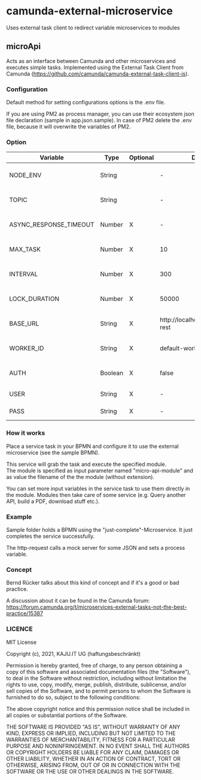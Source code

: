 # camunda-external-microservice
Uses external task client to redirect variable microservices to modules

## microApi

Acts as an interface between Camunda and other microservices and executes simple tasks.
Implemented using the External Task Client from Camunda (https://github.com/camunda/camunda-external-task-client-js).

### Configuration

Default method for setting configurations options is the .env file.

If you are using PM2 as process manager, you can use their ecosystem json file declaration (sample
in app.json.sample). In case of PM2 delete the .env file, because it will overwrite the variables
of PM2.

### Option

| Variable | Type | Optional | Default | Values | Description |
|---|---|---|---|---|---|
| NODE_ENV | String |  | -  | development; staging; production  | node environment
|  TOPIC |  String |   | -  |   | external service task topic |
| ASYNC_RESPONSE_TIMEOUT |  Number | X  | -  |   | [External Task Client Docs](https://github.com/camunda/camunda-external-task-client-js/blob/master/docs/Client.md#new-clientoptions)
| MAX_TASK |  Number | X  | 10  |   | [External Task Client Docs](https://github.com/camunda/camunda-external-task-client-js/blob/master/docs/Client.md#new-clientoptions)
| INTERVAL |  Number | X  | 300  |   | [External Task Client Docs](https://github.com/camunda/camunda-external-task-client-js/blob/master/docs/Client.md#new-clientoptions)
| LOCK_DURATION |  Number | X  | 50000  |   | [External Task Client Docs](https://github.com/camunda/camunda-external-task-client-js/blob/master/docs/Client.md#new-clientoptions)
| BASE_URL |  String | X  | http://localhost:8080/engine-rest  |   | [External Task Client Docs](https://github.com/camunda/camunda-external-task-client-js/blob/master/docs/Client.md#new-clientoptions)
| WORKER_ID |  String | X  | default-worker  |   | [External Task Client Docs](https://github.com/camunda/camunda-external-task-client-js/blob/master/docs/Client.md#new-clientoptions)
| AUTH |  Boolean | X  | false  |   | Use basic auth for REST
| USER |  String | X  | -  |   | Basic auth user
| PASS |  String | X  | -  |   | Basic auth password

### How it works

Place a service task in your BPMN and configure it to use the external microservice (see the sample BPMN).

This service will grab the task and execute the specified module.  
The module is specified as input parameter named "micro-api-module" and as value the filename of the
the module (without extension).

You can set more input variables in the service task to use them directly in the module. Modules
then take care of some service (e.g. Query another API, build a PDF, download stuff etc.).

### Example

Sample folder holds a BPMN using the "just-complete"-Microservice.
It just completes the service successfully.

The http-request calls a mock server for some JSON and sets a process variable.

### Concept

Bernd Rücker talks about this kind of concept and if it's a good or bad practice.

A discussion about it can be found in the Camunda forum:  
https://forum.camunda.org/t/microservices-external-tasks-not-the-best-practice/15387

### LICENCE

MIT License

Copyright (c), 2021, KAJU.IT UG (haftungsbeschränkt)

Permission is hereby granted, free of charge, to any person obtaining a copy
of this software and associated documentation files (the "Software"), to deal
in the Software without restriction, including without limitation the rights
to use, copy, modify, merge, publish, distribute, sublicense, and/or sell
copies of the Software, and to permit persons to whom the Software is
furnished to do so, subject to the following conditions:

The above copyright notice and this permission notice shall be included in all
copies or substantial portions of the Software.

THE SOFTWARE IS PROVIDED "AS IS", WITHOUT WARRANTY OF ANY KIND, EXPRESS OR
IMPLIED, INCLUDING BUT NOT LIMITED TO THE WARRANTIES OF MERCHANTABILITY,
FITNESS FOR A PARTICULAR PURPOSE AND NONINFRINGEMENT. IN NO EVENT SHALL THE
AUTHORS OR COPYRIGHT HOLDERS BE LIABLE FOR ANY CLAIM, DAMAGES OR OTHER
LIABILITY, WHETHER IN AN ACTION OF CONTRACT, TORT OR OTHERWISE, ARISING FROM,
OUT OF OR IN CONNECTION WITH THE SOFTWARE OR THE USE OR OTHER DEALINGS IN THE
SOFTWARE.
